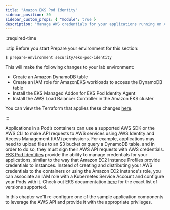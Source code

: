 ```yaml
---
title: "Amazon EKS Pod Identity"
sidebar_position: 30
sidebar_custom_props: { "module": true }
description: "Manage AWS credentials for your applications running on Amazon Elastic Kubernetes Service with EKS Pod Identity."
---
```


::required-time

:::tip Before you start
Prepare your environment for this section:

```bash timeout=300 wait=30
$ prepare-environment security/eks-pod-identity
```

This will make the following changes to your lab environment:

- Create an Amazon DynamoDB table
- Create an IAM role for AmazonEKS workloads to access the DynamoDB table
- Install the EKS Managed Addon for EKS Pod Identity Agent
- Install the AWS Load Balancer Controller in the Amazon EKS cluster

You can view the Terraform that applies these changes [here](https://github.com/VAR::MANIFESTS_OWNER/VAR::MANIFESTS_REPOSITORY/tree/VAR::MANIFESTS_REF/manifests/modules/security/eks-pod-identity/.workshop/terraform).

:::

Applications in a Pod’s containers can use a supported AWS SDK or the AWS CLI to make API requests to AWS services using AWS Identity and Access Management (IAM) permissions. For example, applications may need to upload files to an S3 bucket or query a DynamoDB table, and in order to do so, they must sign their AWS API requests with AWS credentials. [EKS Pod Identities](https://docs.aws.amazon.com/eks/latest/userguide/pod-identities.html) provide the ability to manage credentials for your applications, similar to the way that Amazon EC2 Instance Profiles provide credentials to instances. Instead of creating and distributing your AWS credentials to the containers or using the Amazon EC2 instance's role, you can associate an IAM role with a Kubernetes Service Account and configure your Pods with it. Check out EKS documentation [here](https://docs.aws.amazon.com/eks/latest/userguide/pod-id-minimum-sdk.html) for the exact list of versions supported.

In this chapter we'll re-configure one of the sample application components to leverage the AWS API and provide it with the appropriate privileges.
